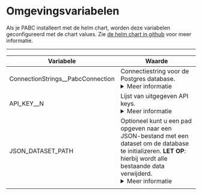 

# Omgevingsvariabelen

Als je PABC installeert met de helm chart, worden deze variabelen geconfigureerd met de chart values. Zie [de helm chart in github](https://github.com/Platform-Autorisatie-Beheer-Component/PABC-API/tree/main/charts/pabc) voor meer informatie.
 
---------------------------------
| **Variabele**                      | **Waarde**                                                     |
|------------------------------------|----------------------------------------------------------------|
| ConnectionStrings__PabcConnection | Connectiestring voor de Postgres database. <details> <summary>Meer informatie </summary> Volgens het format `Host=my-hostname; Database=database-name; Username=my-username; Password=my-secret-password`. In de helm chart worden deze waardes individueel opgegeven onder `settings.database`. </details> |
| API_KEY__N            | Lijst van uitgegeven API keys. <details> <summary>Meer informatie </summary>Er kunnen meerdere API keys opgenomen worden in de configuratie: API_KEY__0, API_KEY__1, etc. De API keys kunnen elke willekeurige waarde hebben. Calls naar de api moeten voorzien zijn van een 'X-API-KEY' header met als waarde een van deze API keys. In de helm chart worden deze waardes opgegeven onder `settings.apiKeys` </details>         |
| JSON_DATASET_PATH            | Optioneel kunt u een pad opgeven naar een JSON-bestand met een dataset om de database te initializeren. **LET OP**: hierbij wordt alle bestaande data verwijderd. <details>   <summary>Meer informatie</summary>Het bestand moet geldig zijn volgens [het JSON-schema](https://raw.githubusercontent.com/Platform-Autorisatie-Beheer-Component/PABC-API/refs/heads/main/PABC.MigrationService/dataset.schema.json)</details>         |
|  |  |
